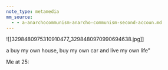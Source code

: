 ```yaml
---
note_type: metamedia
mm_source:
  - - a-anarchocommunism-anarcho-communism-second-accoun.md
---
```


![[3298480975310910477_3298480970990694638.jpg]]

a buy my
own house, buy my own car and live
my own life”

Me at 25:


